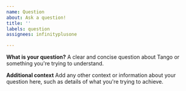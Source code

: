```yaml
---
name: Question
about: Ask a question!
title: ''
labels: question
assignees: infinityplusone

---
```


**What is your question?**
A clear and concise question about Tango or something you're trying to understand.

**Additional context**
Add any other context or information about your question here, such as details of what you're trying to achieve.
